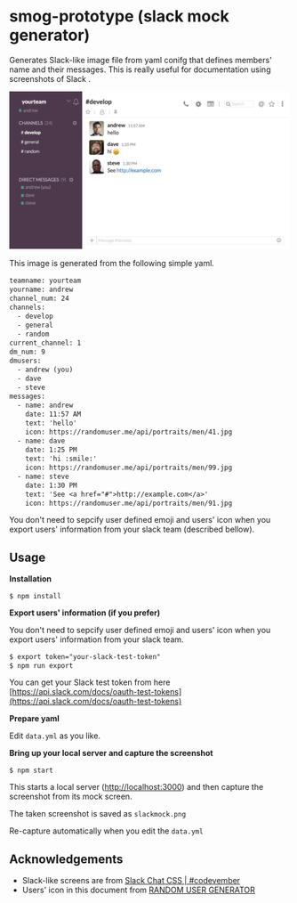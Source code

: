 # smog-prototype (slack mock generator)

Generates Slack-like image file from yaml conifg that defines members' name
and their messages.  This is really useful for documentation using screenshots
of Slack .

![mock image sample](samplemock.png)

This image is generated from the following simple yaml.

```
teamname: yourteam
yourname: andrew
channel_num: 24
channels:
  - develop
  - general
  - random
current_channel: 1
dm_num: 9
dmusers:
  - andrew (you)
  - dave
  - steve
messages:
  - name: andrew
    date: 11:57 AM
    text: 'hello'
    icon: https://randomuser.me/api/portraits/men/41.jpg
  - name: dave
    date: 1:25 PM
    text: 'hi :smile:'
    icon: https://randomuser.me/api/portraits/men/99.jpg
  - name: steve
    date: 1:30 PM
    text: 'See <a href="#">http://example.com</a>'
    icon: https://randomuser.me/api/portraits/men/91.jpg
```

You don't need to sepcify user defined emoji and users' icon when you export
users' information from your slack team (described bellow).

## Usage

__Installation__

```
$ npm install
```

__Export users' information (if you prefer)__

You don't need to sepcify user defined emoji and users' icon when you export
users' information from your slack team.

```
$ export token="your-slack-test-token"
$ npm run export
```

You can get your Slack test token from here [https://api.slack.com/docs/oauth-test-tokens](https://api.slack.com/docs/oauth-test-tokens)

__Prepare yaml__

Edit `data.yml` as you like.

__Bring up your local server and capture the screenshot__

```
$ npm start
```

This starts a local server ([http://localhost:3000](http://localhost:3000)) and then capture the screenshot from its mock screen.

The taken screenshot is saved as `slackmock.png`

Re-capture automatically when you edit the `data.yml`

## Acknowledgements

- Slack-like screens are from [Slack Chat CSS | #codevember](https://codepen.io/mikemang/pen/YpNYWV)
- Users' icon in this document from [RANDOM USER GENERATOR](https://randomuser.me/)
